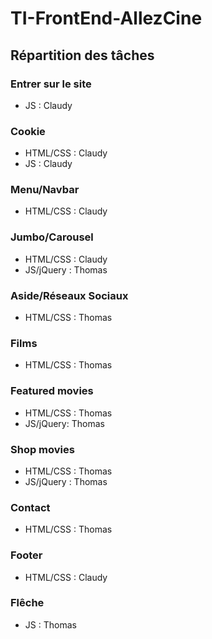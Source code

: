 # TI-FrontEnd-AllezCine

## Répartition des tâches

### Entrer sur le site
- JS : Claudy

### Cookie
- HTML/CSS : Claudy
- JS : Claudy

### Menu/Navbar
- HTML/CSS : Claudy

### Jumbo/Carousel
- HTML/CSS : Claudy
- JS/jQuery : Thomas

### Aside/Réseaux Sociaux
- HTML/CSS : Thomas

### Films
- HTML/CSS : Thomas

### Featured movies
- HTML/CSS : Thomas
- JS/jQuery: Thomas

### Shop movies
- HTML/CSS : Thomas
- JS/jQuery : Thomas

### Contact
- HTML/CSS : Thomas

### Footer
- HTML/CSS : Claudy

### Flêche
- JS : Thomas
